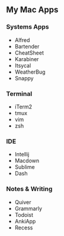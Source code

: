 ## My Mac Apps
### Systems Apps
* Alfred
* Bartender
* CheatSheet
* Karabiner
* Itsycal
* WeatherBug
* Snappy

### Terminal
* iTerm2
* tmux
* vim
* zsh

### IDE
* Intellij
* Macdown
* Sublime
* Dash

### Notes & Writing
* Quiver
* Grammarly
* Todoist
* AnkiApp
* Recess
